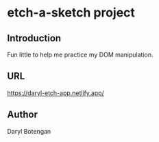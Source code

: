 # etch-a-sketch project

## Introduction
Fun little to help me practice my DOM manipulation.

## URL
https://daryl-etch-app.netlify.app/

## Author
Daryl Botengan
